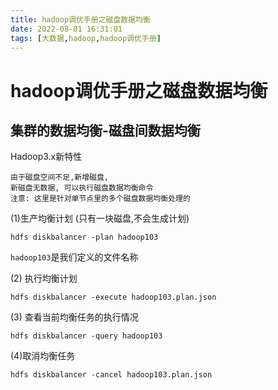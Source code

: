 ```yaml
---
title: hadoop调优手册之磁盘数据均衡
date: 2022-08-01 16:31:01
tags: [大数据,hadoop,hadoop调优手册]
---
```

# hadoop调优手册之磁盘数据均衡

## 集群的数据均衡-磁盘间数据均衡
Hadoop3.x新特性
```
由于磁盘空间不足,新增磁盘,
新磁盘无数据, 可以执行磁盘数据均衡命令
注意: 这里是针对单节点里的多个磁盘数据均衡处理的
```

(1)生产均衡计划 (只有一块磁盘,不会生成计划)
```
hdfs diskbalancer -plan hadoop103
```
`hadoop103`是我们定义的文件名称

(2) 执行均衡计划
```
hdfs diskbalancer -execute hadoop103.plan.json
```

(3) 查看当前均衡任务的执行情况
```
hdfs diskbalancer -query hadoop103
```
<!--more-->
(4)取消均衡任务
```
hdfs diskbalancer -cancel hadoop103.plan.json
```